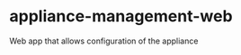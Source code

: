 appliance-management-web
========================
Web app that allows configuration of the appliance
